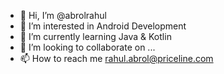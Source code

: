 - 👋 Hi, I’m @abrolrahul
- 👀 I’m interested in Android Development
- 🌱 I’m currently learning Java & Kotlin
- 💞️ I’m looking to collaborate on ...
- 📫 How to reach me rahul.abrol@priceline.com

<!---
abrolrahul/abrolrahul is a ✨ special ✨ repository because its `README.md` (this file) appears on your GitHub profile.
You can click the Preview link to take a look at your changes.
--->
